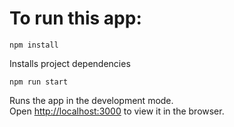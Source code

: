 # To run this app:

`npm install`

Installs project dependencies

`npm run start`

Runs the app in the development mode.\
Open [http://localhost:3000](http://localhost:3000) to view it in the browser.
